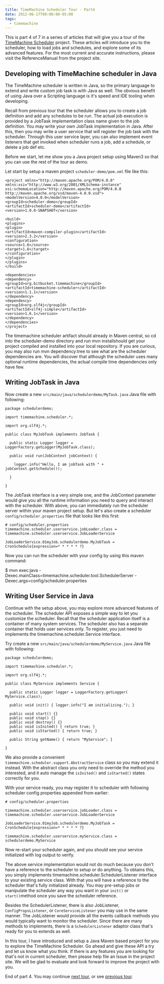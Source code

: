```yaml
---
title: TimeMachine Scheduler Tour - Part4
date: 2012-06-17T00:00:00-05:00
tags:
  - timemachine
---
```


This is part 4 of 7 in a series of articles that will give you a tour of the [TimeMachine Scheduler](https://bitbucket.org/timemachine/scheduler/wiki/Home) project. These articles will introduce you to the scheduler, how to load jobs and schedules, and explore some of its advanced features. For the most current and accurate instructions, please visit the ReferenceManual from the project site.

## Developing with TimeMachine scheduler in Java

The TimeMachine scheduler is written in Java, so the primary language to extend and write custom job task is with Java as well. The obvious benefit of using Java over a Scripting language is it's speed and IDE tooling when developing.

Recall from previous tour that the scheduler allows you to create a job definition and add any schedules to be run. The actual job execution is provided by a JobTask implementation class name given to the job definition. You may write your own JobTask implementation in Java. After this, then you may write a user service that will register the job task with the scheduler. Through this user service layer, you can also implement event listeners that get invoked when scheduler runs a job, add a schedule, or delete a job def etc.

Before we start, let me show you a Java project setup using Maven3 so that you can use the rest of the tour as demo.

Let start by setup a maven project `scheduler-demo/pom.xml` file like this: 

```
<project xmlns="http://maven.apache.org/POM/4.0.0" xmlns:xsi="http://www.w3.org/2001/XMLSchema-instance"
xsi:schemaLocation="http://maven.apache.org/POM/4.0.0 http://maven.apache.org/xsd/maven-4.0.0.xsd">
<modelVersion>4.0.0</modelVersion>
<groupId>scheduler-demo</groupId>
<artifactId>scheduler-demo</artifactId>
<version>1.0.0-SNAPSHOT</version>

<build>
<plugins>
<plugin>
<artifactId>maven-compiler-plugin</artifactId>
<version>2.3.2</version>
<configuration>
<source>1.6</source>
<target>1.6</target>
</configuration>
</plugin>
</plugins>
</build>

<dependencies>
<dependency>
<groupId>org.bitbucket.timemachine</groupId>
<artifactId>timemachine-scheduler</artifactId>
<version>1.1.1</version>
</dependency>
<dependency>
<groupId>org.slf4j</groupId>
<artifactId>slf4j-simple</artifactId>
<version>1.6.1</version>
</dependency>
</dependencies>
</project>
```

The timemachine scheduler artifact should already in Maven central, so cd into the scheduler-demo directory and run mvn installshould get your project compiled and installed into your local repository. If you are curious, you may also run mvn dependency:tree to see what are the scheduler dependencies are. You will discover that although the scheduler uses many optional runtime dependencies, the actual compile time dependencies only have few.

## Writing JobTask in Java

Now create a new `src/main/java/schedulerdemo/MyTask.java` Java file with following:

```
package schedulerdemo;

import timemachine.scheduler.*;

import org.slf4j.*;

public class MyJobTask implements JobTask {

  public static Logger logger = LoggerFactory.getLogger(MyJobTask.class);

  public void run(JobContext jobContext) {

    logger.info("Hello, I am jobTask with " + jobContext.getSchedule());

  }

}
```

The JobTask interface is a very simple one, and the JobContext parameter would give you all the runtime information you need to query and interact with the scheduler. With above, you can immediately run the scheduler server within your maven project setup. But let's also create a scheduler 
`config/scheduler.properties` file that looks like this first:

```
# config/scheduler.properties
timemachine.scheduler.userservice.jobLoader.class = timemachine.scheduler.userservice.JobLoaderService

JobLoaderService.01myJob.schedulerdemo.MyJobTask = CronSchedule{expression=* * * * * ?}
```

Now you can run the scheduler with your config by using this maven command:

  $ mvn exec:java -Dexec.mainClass=timemachine.scheduler.tool.SchedulerServer -Dexec.args=config/scheduler.properties

## Writing User Service in Java

Continue with the setup above, you may explore more advanced features of the scheduler. The scheduler API exposes a simple way to let you customize the scheduler. Recall that the scheduler application itself is a container of many system services. The scheduler also has a separate container that holds user services only. To register, you just need to implements the timemachine.scheduler.Service interface.

Try create a new  `src/main/java/schedulerdemo/MyService.java` Java file with following:

```
package schedulerdemo;

import timemachine.scheduler.*;

import org.slf4j.*;

public class MyService implements Service {

  public static Logger logger = LoggerFactory.getLogger( MyService.class);

  public void init() { logger.info("I am initializing."); }

  public void start() {}
  public void stop() {}
  public void destroy() {}
  public void isInited() { return true; }
  public void isStarted() { return true; }

  public String getName() { return "MyService"; }

}
```

We also provide a convenient `timemachine.scheduler.support.AbstractService` class so you may extend it instead. With the abstract class you only need to override the method you interested, and it auto manage the `isInited()` and `isStarted()` states correctly for you.

With your service ready, you may register it to scheduler with following scheduler config properties appended from earlier:

```
# config/scheduler.properties

timemachine.scheduler.userservice.jobLoader.class = timemachine.scheduler.userservice.JobLoaderService

JobLoaderService.01myJob.schedulerdemo.MyJobTask = CronSchedule{expression=* * * * * ?}

timemachine.scheduler.userservice.myService.class = schedulerdemo.MyService
```

Now re-start your scheduler again, and you should see your service initialized with log output to verify.

The above service implementation would not do much because you don't have a reference to the scheduler to setup or do anything. To obtains this, you simply implements timemachine.scheduler.SchedulerListener interface to your existing service class. With that you will have a reference to the scheduler that's fully initialized already. You may pre-setup jobs or manipulate the scheduler any way you want in your `init()` or `start()`method once you save the scheduler reference.

Besides the SchedulerListener, there is also JobListener, `ConfigPropsListener`, or `CoreServiceListener` you may use in the same manner. The JobListener would provide all the events callback methods you would typically want to monitor the scheduler. Since there are many methods to implements, there is a `SchedulerListener` adaptor class that's ready for you to extends as well.

In  this tour, I have introduced and setup a Java Maven based project for you to explore the TimeMachine Scheduler. Go ahead and give these API a try and let us know what you think. If there is any features you are looking for that's not in current scheduler, then please help file an Issue in the project site. We will be glad to evaluate and look forward to improve the project with you.

End of part 4. You may continue [next tour](http://saltnlight5.blogspot.com/2012/06/timemachine-scheduler-tour-part5.html), or see [previous tour](http://saltnlight5.blogspot.com/2012/06/timemachine-scheduler-tour-part3.html).
